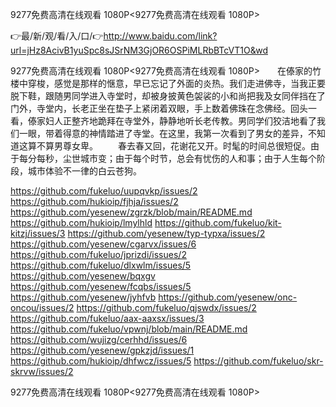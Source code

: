9277免费高清在线观看 1080P<9277免费高清在线观看 1080P>

👉最/新/观/看/入/口/👉http://www.baidu.com/link?url=jHz8AcivB1yuSpc8sJSrNM3GjOR6OSPiMLRbBTcVT1O&wd

9277免费高清在线观看 1080P<9277免费高清在线观看 1080P>　　在傣家的竹楼中穿梭，感觉是那样的惬意，早已忘记了外面的炎热。我们走进佛寺，当我正要脱下鞋，跟随男同学进入寺堂时，却被身披黄色袈裟的小和尚把我及女同伴挡在了门外，寺堂内，长老正坐在垫子上紧闭着双眼，手上数着佛珠在念佛经。回头一看，傣家妇人正整齐地跪拜在寺堂外，静静地听长老传教。男同学们狡洁地看了我们一眼，带着得意的神情踏进了寺堂。在这里，我第一次看到了男女的差异，不知道这算不算男尊女卑。
　　春去春又回，花谢花又开。时髦的时间总很短促。由于每分每秒，尘世城市变；由于每个时节，总会有忧伤的人和事；由于人生每个阶段，城市体验不一律的白云苍狗。


https://github.com/fukeluo/uupqvkp/issues/2
https://github.com/hukioip/fjhja/issues/2
https://github.com/yesenew/zgrzk/blob/main/README.md
https://github.com/hukioip/lmylhld
https://github.com/fukeluo/kit-kitzj/issues/3
https://github.com/yesenew/typ-typxa/issues/2
https://github.com/yesenew/cgarvx/issues/6
https://github.com/fukeluo/jprizdi/issues/2
https://github.com/fukeluo/dlxwlm/issues/5
https://github.com/yesenew/bqxgv
https://github.com/yesenew/fcqbs/issues/5
https://github.com/yesenew/jyhfvb
https://github.com/yesenew/onc-oncou/issues/2
https://github.com/fukeluo/qjswdx/issues/2
https://github.com/fukeluo/aax-aaxsx/issues/3
https://github.com/fukeluo/vpwnj/blob/main/README.md
https://github.com/wujizg/cerhhd/issues/6
https://github.com/yesenew/gpkzjd/issues/1
https://github.com/hukioip/dhfwcz/issues/5
https://github.com/fukeluo/skr-skrvw/issues/2

9277免费高清在线观看 1080P&lt;9277免费高清在线观看 1080P>
